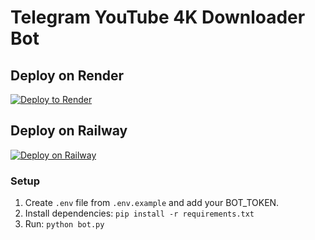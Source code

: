 # Telegram YouTube 4K Downloader Bot

## Deploy on Render
[![Deploy to Render](https://render.com/images/deploy-to-render-button.svg)](https://render.com/deploy)

## Deploy on Railway
[![Deploy on Railway](https://railway.app/button.svg)](https://railway.app/new)

### Setup
1. Create `.env` file from `.env.example` and add your BOT_TOKEN.
2. Install dependencies: `pip install -r requirements.txt`
3. Run: `python bot.py`
